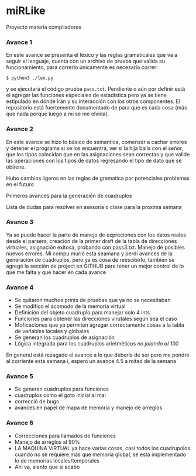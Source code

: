 # miRLike
Proyecto materia compiladores


### Avance 1

En este avance se presenta el léxico y las reglas gramaticales que va a seguir el lenguaje, cuenta con un archivo de prueba que valida su funcionamiento, para correrlo únicamente es necesario correr: 

```shell
$ python3 ./lex.py
```

y se ejecutará el código prueba `pass.txt`. Pendiente o aún por definir está el agregar las funciones especiales de estadística pero ya se tiene estipulado en dónde irán y su interacción con los otros componentes. El repositorio está fuertemente documentado de para que es cada cosa (más que nada porque luego a mi se me olvida).


### Avance 2

En este avance se hizo lo básico de semantica, comenzar a cachar errores y detener el programa si se los encuentra, ver si la hija baila con el señor, que los tipos coincidan que en las asignaciones sean correctas y que valide las operaciones con los tipos de datos regresando el tipo de dato que se obtiene.

Hubo cambios ligeros en las reglas de gramatica por potenciales problemas en el futuro

Primeros avances para la generación de cuadruplos

Lista de dudas para resolver en asesoría o clase para la proxima semana

### Avance 3

Ya se puede hacer la parte de manejo de expreciones con los datos reales desde el parsers, creación de la primer draft de la tabla de direcciones virtuales, asignación exitosa, probando con pass3.txt. Manejo de posibles nuevos errores. Mi compu murió esta seamana y perdí avances de la generación de cuadruplos, pero ya es cosa de reescibirlo, también se agregó la sección de project en GITHUB para tener un mejor control de lo que me falta y que hacer en cada avance

### Avance 4

* Se quitaron muchos prints de pruebas que ya no se necesitaban
* Se modifico el acomodo de la memoria virtual
* Definición del objeto cuadruplo para manejar solo 4 ints
* Funciones para obtener las direcciones virutales según sea el caso
* Moficaciones que ya permiten agregar correctamente cosas a la tabla de variables locales y globales
* Se generan los cuadruplos de asignación
* Lógica integrada para los cuadruplos arietméticos _no jalando al 100_

En general está rezagado el avance a lo que debería de ser pero me pondré al corriente esta semana i, espero un avance 4.5 a mitad de la semana 


### Avance 5
* Se generan cuadruplos para funciones
* cuadruplos como el goto inicial al mai
* correcció de bugs 
* avances en papel de mapa de memoria y manejo de arreglos

### Avance 6
* Correcciones para llamados de funciones
* Manejo de arreglos al 90%
* LA MAQUINA VIRTUAL ya hace varias cosas, casi todos los cuadrupolos cuando no se requiere más que memoria global, se está implementado lo de memorias locales/temporales
* Ahí va, siento que si acabo